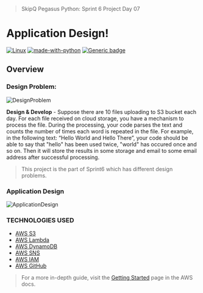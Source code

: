 
> SkipQ Pegasus Python: Sprint 6 Project Day 07

# Application Design!

[![Linux](https://svgshare.com/i/Zhy.svg)](#) [![made-with-python](https://img.shields.io/badge/Made%20with-Python-1f425f.svg)](#) [![Generic badge](https://img.shields.io/badge/version-3.8.10-blue)](#)

## Overview

### Design Problem:

![DesignProblem](https://github.com/muhammadfaizan2022skipq/Pegasus_Python/blob/main/faizan/Sprint6/Day07/image.png)

**Design & Develop** - Suppose there are 10 files uploading to S3 bucket each day. For each file received on cloud storage, you have a mechanism to process the file. During the processing, your code parses the text and counts the number of times each word is repeated in the file. For example, in the following text: “Hello World and Hello There”, your code should be able to say that "hello" has been used twice, "world" has occured once and so on. Then it will store the results in some storage and email to some email address after successful processing.

> This project is the part of Sprint6 which has different design problems.

### Application Design

![ApplicationDesign](https://github.com/muhammadfaizan2022skipq/Pegasus_Python/blob/main/faizan/Sprint6/Day07/design-day07.png)

### TECHNOLOGIES USED

* [AWS S3](https://aws.amazon.com/s3/)
* [AWS Lambda](https://aws.amazon.com/lambda/)
* [AWS DynamoDB](https://aws.amazon.com/dynamodb/)
* [AWS SNS](https://aws.amazon.com/sns/)
* [AWS IAM](https://aws.amazon.com/iam/)
* [AWS GitHub](https://github.com/aws-samples)


> For a more in-depth guide, visit the [Getting Started](https://docs.aws.amazon.com/apigateway/latest/developerguide/welcome.html) page in the AWS docs.

